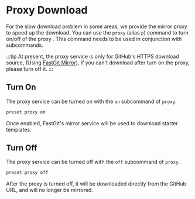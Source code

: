 # Proxy Download

For the slow download problem in some areas, we provide the mirror proxy to speed up the download. You can use the `proxy` (alias `p`) command to turn on/off of the proxy . This command needs to be used in conjunction with subcommands.

:::tip
At present, the proxy service is only for GitHub's HTTPS download source, (Using [FastGit Mirror](https://doc.fastgit.org/)), if you can't download after turn on the proxy, please turn off it.
:::

## Turn On

The proxy service can be turned on with the `on` subcommand of `proxy`.

```bash
preset proxy on
```

Once enabled, FastGit's mirror service will be used to download starter templates.

## Turn Off

The proxy service can be turned off with the `off` subcommand of `proxy`.

```bash
preset proxy off
```

After the proxy is turned off, it will be downloaded directly from the GitHub URL, and will no longer be mirrored.
